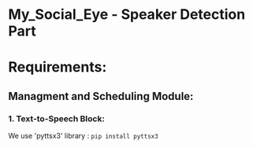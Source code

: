 # My_Social_Eye - Speaker Detection Part

# Requirements:
## Managment and Scheduling Module:
### 1. Text-to-Speech Block:
We use 'pyttsx3' library : 	```pip install pyttsx3```
			
	
